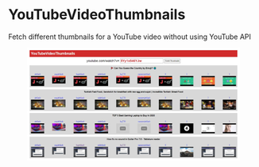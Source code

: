 # YouTubeVideoThumbnails

Fetch different thumbnails for a YouTube video without using YouTube API

<div align="center">
  <img src="screenshot.jpg" align="center" width="85%">
</div>

